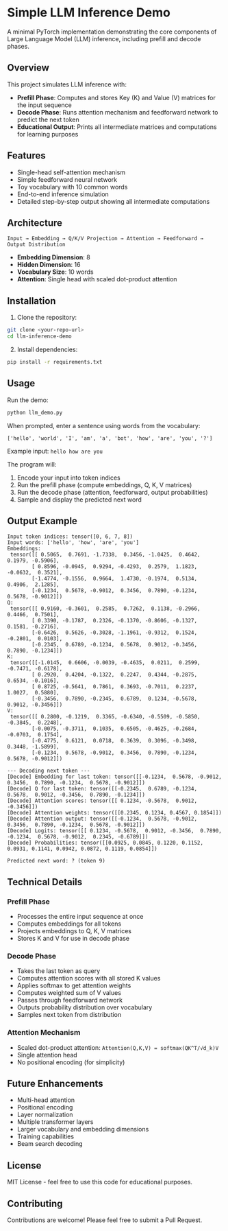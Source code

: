 # Simple LLM Inference Demo

A minimal PyTorch implementation demonstrating the core components of Large Language Model (LLM) inference, including prefill and decode phases.

## Overview

This project simulates LLM inference with:
- **Prefill Phase**: Computes and stores Key (K) and Value (V) matrices for the input sequence
- **Decode Phase**: Runs attention mechanism and feedforward network to predict the next token
- **Educational Output**: Prints all intermediate matrices and computations for learning purposes

## Features

- Single-head self-attention mechanism
- Simple feedforward neural network
- Toy vocabulary with 10 common words
- End-to-end inference simulation
- Detailed step-by-step output showing all intermediate computations

## Architecture

```
Input → Embedding → Q/K/V Projection → Attention → Feedforward → Output Distribution
```

- **Embedding Dimension**: 8
- **Hidden Dimension**: 16
- **Vocabulary Size**: 10 words
- **Attention**: Single head with scaled dot-product attention

## Installation

1. Clone the repository:
```bash
git clone <your-repo-url>
cd llm-inference-demo
```

2. Install dependencies:
```bash
pip install -r requirements.txt
```

## Usage

Run the demo:
```bash
python llm_demo.py
```

When prompted, enter a sentence using words from the vocabulary:
```
['hello', 'world', 'I', 'am', 'a', 'bot', 'how', 'are', 'you', '?']
```

Example input: `hello how are you`

The program will:
1. Encode your input into token indices
2. Run the prefill phase (compute embeddings, Q, K, V matrices)
3. Run the decode phase (attention, feedforward, output probabilities)
4. Sample and display the predicted next word

## Output Example

```
Input token indices: tensor([0, 6, 7, 8])
Input words: ['hello', 'how', 'are', 'you']
Embeddings:
 tensor([[ 0.5065,  0.7691, -1.7338,  0.3456, -1.0425,  0.4642,  0.1979, -0.5906],
        [ 0.8596, -0.0945,  0.9294, -0.4293,  0.2579,  1.1823, -0.0632,  0.3521],
        [-1.4774, -0.1556,  0.9664,  1.4730, -0.1974,  0.5134,  0.4906,  2.1285],
        [-0.1234,  0.5678, -0.9012,  0.3456,  0.7890, -0.1234,  0.5678, -0.9012]])
Q:
 tensor([[ 0.9160, -0.3601,  0.2585,  0.7262,  0.1138, -0.2966,  0.4466,  0.7501],
        [ 0.3390, -0.1787,  0.2326, -0.1370, -0.8606, -0.1327,  0.1581, -0.2716],
        [-0.6426,  0.5626, -0.3028, -1.1961, -0.9312,  0.1524, -0.2801,  0.0103],
        [-0.2345,  0.6789, -0.1234,  0.5678,  0.9012, -0.3456,  0.7890, -0.1234]])
K:
 tensor([[-1.0145,  0.6606, -0.0039, -0.4635,  0.0211,  0.2599, -0.7471, -0.6178],
        [ 0.2920,  0.4204, -0.1322,  0.2247,  0.4344, -0.2875,  0.6534, -0.1016],
        [ 0.8725, -0.5641,  0.7861,  0.3693, -0.7011,  0.2237,  1.0027,  0.5880],
        [-0.3456,  0.7890, -0.2345,  0.6789,  0.1234, -0.5678,  0.9012, -0.3456]])
V:
 tensor([[ 0.2800, -0.1219,  0.3365, -0.6340, -0.5509, -0.5850, -0.3845,  0.2248],
        [-0.0075, -0.3711,  0.1035,  0.6505, -0.4625, -0.2684, -0.0703,  0.1754],
        [-0.4775,  0.6121,  0.0718,  0.3639,  0.3096, -0.3498,  0.3448, -1.5899],
        [-0.1234,  0.5678, -0.9012,  0.3456,  0.7890, -0.1234,  0.5678, -0.9012]])

--- Decoding next token ---
[Decode] Embedding for last token: tensor([[-0.1234,  0.5678, -0.9012,  0.3456,  0.7890, -0.1234,  0.5678, -0.9012]])
[Decode] Q for last token: tensor([[-0.2345,  0.6789, -0.1234,  0.5678,  0.9012, -0.3456,  0.7890, -0.1234]])
[Decode] Attention scores: tensor([[ 0.1234, -0.5678,  0.9012, -0.3456]])
[Decode] Attention weights: tensor([[0.2345, 0.1234, 0.4567, 0.1854]])
[Decode] Attention output: tensor([[-0.1234,  0.5678, -0.9012,  0.3456,  0.7890, -0.1234,  0.5678, -0.9012]])
[Decode] Logits: tensor([[ 0.1234, -0.5678,  0.9012, -0.3456,  0.7890, -0.1234,  0.5678, -0.9012,  0.2345, -0.6789]])
[Decode] Probabilities: tensor([[0.0925, 0.0845, 0.1220, 0.1152, 0.0931, 0.1141, 0.0942, 0.0872, 0.1119, 0.0854]])

Predicted next word: ? (token 9)
```

## Technical Details

### Prefill Phase
- Processes the entire input sequence at once
- Computes embeddings for all tokens
- Projects embeddings to Q, K, V matrices
- Stores K and V for use in decode phase

### Decode Phase
- Takes the last token as query
- Computes attention scores with all stored K values
- Applies softmax to get attention weights
- Computes weighted sum of V values
- Passes through feedforward network
- Outputs probability distribution over vocabulary
- Samples next token from distribution

### Attention Mechanism
- Scaled dot-product attention: `Attention(Q,K,V) = softmax(QK^T/√d_k)V`
- Single attention head
- No positional encoding (for simplicity)

## Future Enhancements

- Multi-head attention
- Positional encoding
- Layer normalization
- Multiple transformer layers
- Larger vocabulary and embedding dimensions
- Training capabilities
- Beam search decoding

## License

MIT License - feel free to use this code for educational purposes.

## Contributing

Contributions are welcome! Please feel free to submit a Pull Request. 